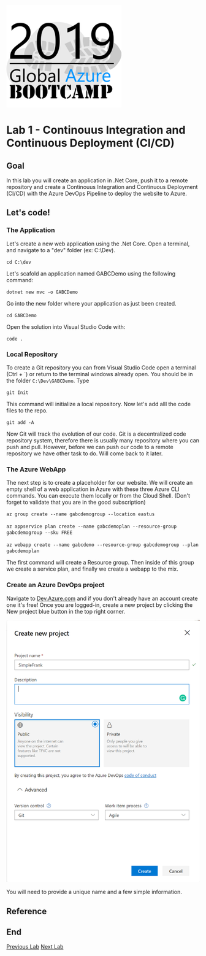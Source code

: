 ![gablogo][gablogo]

# Lab 1 - Continouus Integration and Continuous Deployment (CI/CD) 

## Goal

In this lab you will create an application in .Net Core, push it to a remote repository and create a Continouus Integration and Continuous Deployment (CI/CD) with the Azure DevOps Pipeline to deploy the website to Azure. 

## Let's code!

### The Application

Let's create a new web application using the .Net Core. Open a terminal, and navigate to a "dev" folder (ex: C:\Dev).

    cd C:\dev

Let's scafold an application named GABCDemo using the following command:

    dotnet new mvc -o GABCDemo

Go into the new folder where your application as just been created.

    cd GABCDemo

Open the solution into Visual Studio Code with:

    code .

### Local Repository

To create a Git repository you can from Visual Studio Code open a terminal (Ctrl + \`) or return to the terminal windows already open. You should be in the folder `C:\Dev\GABCDemo`. Type

    git Init

This command will initialize a local repository. Now let's add alll the code files to the repo.

    git add -A

Now Git will track the evolution of our code. Git is a decentralized code repository system, therefore there is usually many repository where you can push and pull. However, before we can push our code to a remote repository we have other task to do. Will come back to it later.


### The Azure WebApp

The next step is to create a placeholder for our website.  We will create an empty shell of a web application in Azure with these three Azure CLI commands. You can execute them locally or from the Cloud Shell. (Don't forget to validate that you are in the good subscription)

    az group create --name gabcdemogroup --location eastus

    az appservice plan create --name gabcdemoplan --resource-group gabcdemogroup --sku FREE

    az webapp create --name gabcdemo --resource-group gabcdemogroup --plan gabcdemoplan

The first command will create a Resource group. Then inside of this group we create a service plan, and finally we create a webapp to the mix. 


### Create an Azure DevOps project 

Navigate to [Dev.Azure.com](http://Dev.Azure.com) and if you don't already have an account create one it's free! Once you are logged-in, create a new project by clicking the New project blue button in the top right corner.

![createNewProject][createNewProject]

You will need to provide a unique name and a few simple information. 



## Reference

## End
[Previous Lab](../Lab0/README.md)
[Next Lab](../Lab2/README.md)

[gablogo]: ../medias/GlobalAzureBootcamp2019.png "Global Azure Bootcamp 2019"
[createNewProject]: medias/createNewProject.png